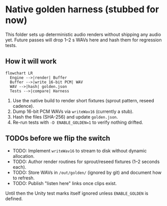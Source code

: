 # Native golden harness (stubbed for now)

This folder sets up deterministic audio renders without shipping any audio yet.
Future passes will drop 1–2 s WAVs here and hash them for regression tests.

## How it will work

```mermaid
flowchart LR
  Engine -->|render| Buffer
  Buffer -->|write 16-bit PCM| WAV
  WAV -->|hash| golden.json
  Tests -->|compare| Harness
```

1. Use the native build to render short fixtures (sprout pattern, reseed cadence).
2. Dump 16-bit PCM WAVs via `writeWav16` (currently a stub).
3. Hash the files (SHA-256) and update `golden.json`.
4. Re-run tests with `-D ENABLE_GOLDEN=1` to verify nothing drifted.

## TODOs before we flip the switch

- TODO: Implement `writeWav16` to stream to disk without dynamic allocation.
- TODO: Author render routines for sprout/reseed fixtures (1–2 seconds each).
- TODO: Store WAVs in `/out/golden/` (ignored by git) and document how to refresh.
- TODO: Publish "listen here" links once clips exist.

Until then the Unity test marks itself ignored unless `ENABLE_GOLDEN` is defined.
